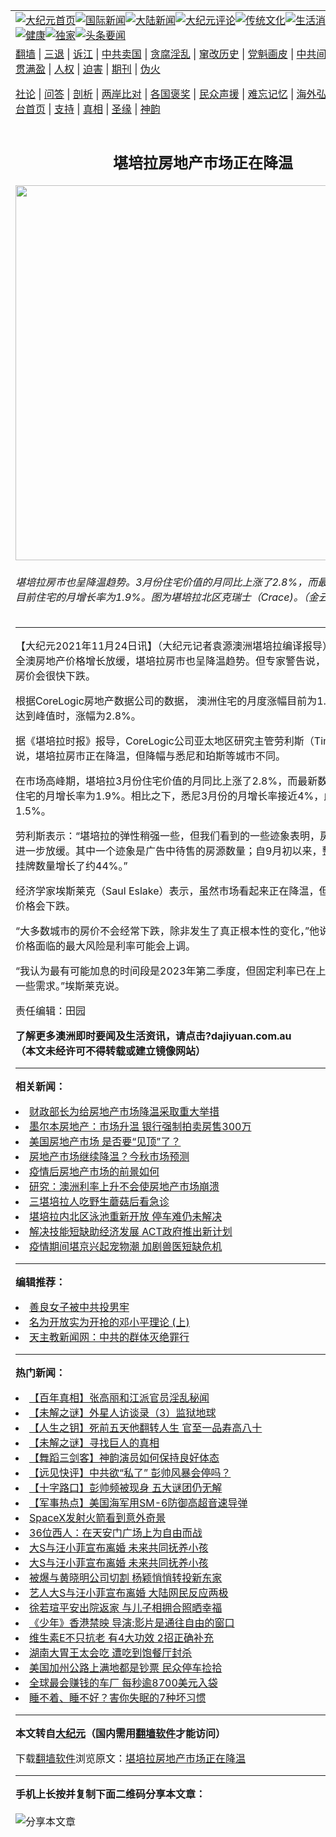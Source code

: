 <a name="1" id="1" target="_blank"></a><span id="1"></span>
<table align=center border="0"><tr><td colspan="2" VALIGN=TOP><a href="https://github.com/bejthd314/djy/blob/master/gb/nf1351518.md#1"><img src="https://raw.githubusercontent.com/bejthd314/www/master/t/djy/1.jpg" title="大纪元首页" alt="大纪元首页"></a><a href="https://github.com/bejthd314/djy/blob/master/gb/n24hr.md#1"><img src="https://raw.githubusercontent.com/bejthd314/www/master/t/djy/3.jpg" title="国际新闻" alt="国际新闻"></a><a href="https://github.com/bejthd314/djy/blob/master/gb/nsc413.md#1"><img src="https://raw.githubusercontent.com/bejthd314/www/master/t/djy/4.jpg" title="大陆新闻" alt="大陆新闻"></a><a href="https://github.com/bejthd314/djy/blob/master/gb/news392.md#1"><img src="https://raw.githubusercontent.com/bejthd314/www/master/t/djy/5.jpg" title="大纪元评论" alt="大纪元评论"></a><a href="https://github.com/bejthd314/djy/blob/master/gb/news2007.md#1"><img src="https://raw.githubusercontent.com/bejthd314/www/master/t/djy/6.jpg" title="传统文化" alt="传统文化"></a><a href="https://github.com/bejthd314/djy/blob/master/gb/news2008.md#1"><img src="https://raw.githubusercontent.com/bejthd314/www/master/t/djy/7.jpg" title="生活消费" alt="生活消费"></a><a href="https://github.com/bejthd314/djy/blob/master/gb/ncyule.md#1"><img src="https://raw.githubusercontent.com/bejthd314/www/master/t/djy/8.jpg" title="娱乐休闲" alt="娱乐休闲"></a><a href="https://github.com/bejthd314/djy/blob/master/gb/nsc1002.md#1"><img src="https://raw.githubusercontent.com/bejthd314/www/master/t/djy/9.jpg" title="健康" alt="健康"></a><a href="https://github.com/bejthd314/djy/blob/master/gb/nf6092.md#1"><img src="https://raw.githubusercontent.com/bejthd314/www/master/t/djy/10a.jpg" title="独家" alt="独家"></a><a href="https://github.com/bejthd314/djy/blob/master/gb/nf4514.md#1"><img src="https://raw.githubusercontent.com/bejthd314/www/master/t/djy/12a.jpg" title="头条要闻" alt="头条要闻"></a></td></tr>
<tr><td colspan="2" VALIGN=TOP><a target="_blank" href="https://github.com/bejthd314/www/blob/master/README.md?zsrh#1">翻墙</a> | <a target="_blank" href="https://github.com/bejthd314/djy/blob/master/gb/nf5657.md#1">三退</a> | <a target="_blank" href="https://github.com/bejthd314/djy/blob/master/gb/nf6124.md#1">诉江</a> | <a target="_blank" href="https://github.com/bejthd314/djy/blob/master/gb/nf1176117.md#1">中共卖国</a> | <a target="_blank" href="https://github.com/bejthd314/djy/blob/master/gb/nf5773.md#1">贪腐淫乱</a> | <a target="_blank" href="https://github.com/bejthd314/djy/blob/master/gb/nf1176115.md#1">窜改历史</a> | <a target="_blank" href="https://github.com/bejthd314/djy/blob/master/gb/nf1176107.md#1">党魁画皮</a> | <a target="_blank" href="https://github.com/bejthd314/djy/blob/master/gb/nf1320400.md#1">中共间谍</a> | <a target="_blank" href="https://github.com/bejthd314/djy/blob/master/gb/nf1176114.md#1">破坏传统</a> | <a target="_blank" href="https://github.com/bejthd314/ntdtv/blob/master/gb/prog447_1.md#1">恶贯满盈</a> | <a target="_blank" href="https://github.com/bejthd314/djy/blob/master/gb/ncid278.md#1">人权</a> | <a target="_blank" href="https://github.com/bejthd314/djy/blob/master/gb/nf1176111.md#1">迫害</a> | <a target="_blank" href="https://gitlab.com/szzdlab/mh-qikan/blob/master/README.md#1">期刊</a> | <a target="_blank" href="https://github.com/bejthd314/djy/blob/master/gb/nf5562.md#1">伪火</a></p><p><a target="_blank" href="https://github.com/bejthd314/djy/blob/master/gb/9p.md#1">社论</a> | <a target="_blank" href="https://github.com/bejthd314/djy/blob/master/gb/nf4378.md#1">问答</a> | <a target="_blank" href="https://github.com/bejthd314/djy/blob/master/gb/nf5792.md#1">剖析</a> | <a target="_blank" href="https://github.com/bejthd314/djy/blob/master/gb/nf5735.md#1">两岸比对</a> | <a target="_blank" href="https://github.com/bejthd314/djy/blob/master/gb/nf6119.md#1">各国褒奖</a> | <a target="_blank" href="https://github.com/bejthd314/djy/blob/master/gb/nf6120.md#1">民众声援</a> | <a target="_blank" href="https://github.com/bejthd314/djy/blob/master/gb/nf1188594.md#1">难忘记忆</a> | <a target="_blank" href="https://github.com/bejthd314/djy/blob/master/gb/nf3180.md#1">海外弘传</a> | <a target="_blank" href="https://github.com/bejthd314/djy/blob/master/gb/nf5410.md#1">万人上访</a> | <a target="_blank" href="https://github.com/bejthd314/www/blob/master/README.md?zsrh#1">平台首页</a> | <a target="_blank" href="https://github.com/bejthd314/djy/blob/master/gb/nf4386.md#1">支持</a> | <a target="_blank" href="https://github.com/bejthd314/djy/blob/master/gb/nf4389.md#1">真相</a> | <a target="_blank" href="https://github.com/bejthd314/djy/blob/master/gb/nf5790.md#1">圣缘</a> | <a target="_blank" href="https://github.com/bejthd314/djy/blob/master/gb/nf4786.md#1">神韵</a></td></tr>
<tr><td VALIGN=TOP width="626"><h2 align=center>堪培拉房地产市场正在降温</h2>
<img width="600" src="https://i.epochtimes.com/assets/uploads/2021/11/id13394321-IMG_4823-600x400.jpg" />
<h6>堪培拉房市也呈降温趋势。3月份住宅价值的月同比上涨了2.8%，而最新数据显示，目前住宅的月增长率为1.9%。图为堪培拉北区克瑞士（Crace)。（金云／大纪元）
</h6>
<hr>
<p>【大纪元2021年11月24日讯】（大纪元记者袁源<ahref="https://github.com/bejthd314/djy/blob/master/gb/tag/%E6%BE%B3%E6%B4%B2.md#1">澳洲</a><ahref="https://github.com/bejthd314/djy/blob/master/gb/tag/%E5%A0%AA%E5%9F%B9%E6%8B%89.md#1">堪培拉</a>编译报导）数据显示，全澳房地产价格增长放缓，堪培拉房市也呈降温趋势。但专家警告说，<ahref="https://github.com/bejthd314/djy/blob/master/gb/tag/%E4%B9%B0%E5%AE%B6.md#1">买家</a>不应预计<ahref="https://github.com/bejthd314/djy/blob/master/gb/tag/%E6%88%BF%E4%BB%B7.md#1">房价</a>会很快下跌。</p>
<p>根据CoreLogic房地产数据公司的数据， <ahref="https://github.com/bejthd314/djy/blob/master/gb/tag/%E6%BE%B3%E6%B4%B2.md#1">澳洲</a>住宅的月度涨幅目前为1.5%，而3月份达到峰值时，涨幅为2.8%。</p>
<p>据《<ahref="https://github.com/bejthd314/djy/blob/master/gb/tag/%E5%A0%AA%E5%9F%B9%E6%8B%89.md#1">堪培拉</a>时报》报导，CoreLogic公司亚太地区研究主管劳利斯（Tim Lawless）说，堪培拉房市正在降温，但降幅与悉尼和珀斯等城市不同。</p>
<p>在市场高峰期，堪培拉3月份住宅价值的月同比上涨了2.8%，而最新数据显示，目前住宅的月增长率为1.9%。相比之下，悉尼3月份的月增长率接近4%，此后降至1.5%。</p>
<p>劳利斯表示：“堪培拉的弹性稍强一些，但我们看到的一些迹象表明，房市情况可能会进一步放缓。其中一个迹象是广告中待售的房源数量；自9月初以来，整个堪培拉的挂牌数量增长了约44%。”</p>
<p>经济学家埃斯莱克（Saul Eslake）表示，虽然市场看起来正在降温，但这并不意味着价格会下跌。</p>
<p>“大多数城市的<ahref="https://github.com/bejthd314/djy/blob/master/gb/tag/%E6%88%BF%E4%BB%B7.md#1">房价</a>不会经常下跌，除非发生了真正根本性的变化，”他说，目前房地产价格面临的最大风险是利率可能会上调。</p>
<p>“我认为最有可能加息的时间段是2023年第二季度，但固定利率已在上升，这将抑制一些需求。”埃斯莱克说。</p>
<p>责任编辑：田园</p>
<p><strong>了解更多<ahref="https://github.com/bejthd314/djy/blob/master/gb/tag/%e6%be%b3%e6%b4%b2.md#1">澳洲</a>即时要闻及生活资讯，请点击?<ahref="http://dajiyuan.com.au/">dajiyuan.com.au</a></strong><br />
<strong>（本文未经许可不得转载或建立镜像网站）</strong></p>

<hr>


<strong>相关新闻：</strong>
<li><a href="https://github.com/bejthd314/djy/blob/master/gb/20/11/24/n12572934.md#1">财政部长为给房地产市场降温采取重大举措</a></li>
<li><a href="https://github.com/bejthd314/djy/blob/master/gb/20/12/15/n12621063.md#1">墨尔本房地产：市场升温 银行强制拍卖房售300万</a></li>
<li><a href="https://github.com/bejthd314/djy/blob/master/gb/21/8/16/n13165736.md#1">美国房地产市场 是否要“见顶”了？</a></li>
<li><a href="https://github.com/bejthd314/djy/blob/master/gb/21/9/1/n13201928.md#1">房地产市场继续降温？今秋市场预测</a></li>
<li><a href="https://github.com/bejthd314/djy/blob/master/gb/21/9/6/n13214475.md#1">疫情后房地产市场的前景如何</a></li>
<li><a href="https://github.com/bejthd314/djy/blob/master/gb/21/11/16/n13378613.md#1">研究：澳洲利率上升不会使房地产市场崩溃</a></li>
<li><a href="https://github.com/bejthd314/djy/blob/master/gb/21/11/23/n13394243.md#1">三堪培拉人吃野生蘑菇后看急诊</a></li>
<li><a href="https://github.com/bejthd314/djy/blob/master/gb/21/11/22/n13391881.md#1">堪培拉内北区泳池重新开放 停车难仍未解决</a></li>
<li><a href="https://github.com/bejthd314/djy/blob/master/gb/21/11/23/n13393075.md#1">解决技能短缺助经济发展 ACT政府推出新计划</a></li>
<li><a href="https://github.com/bejthd314/djy/blob/master/gb/21/11/23/n13393073.md#1">疫情期间堪京兴起宠物潮 加剧兽医短缺危机</a></li>
<hr>


<strong>编辑推荐：</strong>
<li><a href="https://github.com/upjkzu3674/djy/blob/master/gb/13/9/29/n3974789.md?dfh#1" target="_blank">善良女子被中共投男牢</a></li><li><a href="https://github.com/tsiac2612/djy/blob/master/gb/18/2/28/n10179177.md#1" target="_blank">名为开放实为开抢的邓小平理论 (上)</a></li><li><a href="https://github.com/tsiac2612/djy/blob/master/gb/19/4/6/n11167851.md#1" target="_blank">天主教新闻网：中共的群体灭绝罪行</a></li>
<hr>

<strong>热门新闻：</strong>
<li><a href="https://github.com/bejthd314/djy/blob/master/gb/21/11/16/n13379941.md#1">【百年真相】张高丽和江派官员淫乱秘闻</a></li>
<li><a href="https://github.com/bejthd314/djy/blob/master/gb/21/11/19/n13386805.md#1">【未解之谜】外星人访谈录（3）监狱地球</a></li>
<li><a href="https://github.com/bejthd314/djy/blob/master/gb/21/11/15/n13376505.md#1">【人生之钥】死前五天他翻转人生 官至一品寿高八十</a></li>
<li><a href="https://github.com/bejthd314/djy/blob/master/gb/21/11/18/n13384403.md#1">【未解之谜】寻找巨人的真相</a></li>
<li><a href="https://github.com/bejthd314/djy/blob/master/gb/21/11/20/n13388351.md#1">【舞蹈三剑客】神韵演员如何保持良好体态</a></li>
<li><a href="https://github.com/bejthd314/djy/blob/master/gb/21/11/22/n13392025.md#1">【远见快评】中共欲“私了” 彭帅风暴会停吗？</a></li>
<li><a href="https://github.com/bejthd314/djy/blob/master/gb/21/11/23/n13393370.md#1">【十字路口】彭帅频被现身 五大谜团仍无解</a></li>
<li><a href="https://github.com/bejthd314/djy/blob/master/gb/21/11/23/n13392531.md#1">【军事热点】美国海军用SM-6防御高超音速导弹</a></li>
<li><a href="https://github.com/bejthd314/djy/blob/master/gb/21/11/22/n13389935.md#1">SpaceX发射火箭看到意外奇景</a></li>
<li><a href="https://github.com/bejthd314/djy/blob/master/gb/21/11/22/n13390029.md#1">36位西人：在天安门广场上为自由而战</a></li>
<li><a href="https://github.com/bejthd314/djy/blob/master/gb/21/11/22/n13390513.md#1">大S与汪小菲宣布离婚 未来共同抚养小孩</a></li>
<li><a href="https://github.com/bejthd314/djy/blob/master/gb/21/11/22/n13390513.md#1">大S与汪小菲宣布离婚 未来共同抚养小孩</a></li>
<li><a href="https://github.com/bejthd314/djy/blob/master/gb/21/11/21/n13389659.md#1">被爆与黄晓明公司切割 杨颖悄悄转投新东家</a></li>
<li><a href="https://github.com/bejthd314/djy/blob/master/gb/21/11/22/n13391890.md#1">艺人大S与汪小菲宣布离婚 大陆网民反应两极</a></li>
<li><a href="https://github.com/bejthd314/djy/blob/master/gb/21/11/21/n13388773.md#1">徐若瑄平安出院返家 与儿子相拥合照晒幸福</a></li>
<li><a href="https://github.com/bejthd314/djy/blob/master/gb/21/11/21/n13389860.md#1">《少年》香港禁映 导演:影片是通往自由的窗口</a></li>
<li><a href="https://github.com/bejthd314/djy/blob/master/gb/21/11/22/n13391647.md#1">维生素E不只抗老 有4大功效 2招正确补充</a></li>
<li><a href="https://github.com/bejthd314/djy/blob/master/gb/21/11/21/n13388685.md#1">湖南大胃王太会吃 遭吃到饱餐厅封杀</a></li>
<li><a href="https://github.com/bejthd314/djy/blob/master/gb/21/11/21/n13388603.md#1">美国加州公路上满地都是钞票 民众停车捡拾</a></li>
<li><a href="https://github.com/bejthd314/djy/blob/master/gb/21/11/22/n13390335.md#1">全球最会赚钱的车厂 每秒逾8700美元入袋</a></li>
<li><a href="https://github.com/bejthd314/djy/blob/master/gb/21/11/22/n13391667.md#1">睡不着、睡不好？害你失眠的7种坏习惯</a></li>
<hr>

<strong>本文转自<a href="https://www.epochtimes.com">大纪元</a>（国内需用<a href="https://github.com/bejthd314/www/blob/master/README.md#8">翻墙软件</a>才能访问）</strong><p>下载<a href="https://github.com/bejthd314/www/blob/master/README.md#8">翻墙软件</a>浏览原文：<a href="https://www.epochtimes.com/gb/21/11/23/n13394244.htm">堪培拉房地产市场正在降温</a></p><hr>

<strong>手机上长按并复制下面二维码分享本文章：</strong><br><br><img src="https://chart.apis.google.com/chart?cht=qr&chs=240x240&choe=UTF-8&chld=M|2&chl=https://github.com/bejthd314/djy/blob/master/gb/21/11/23/n13394244.md%231" title="分享本文章"></td><td VALIGN=TOP><a href="https://github.com/bejthd314/djy/blob/master/gb/16/1/21/n4622075.md?dfh#1" target="_blank"><img src="https://raw.githubusercontent.com/bejthd314/djy/master/gb/300/wei-f1.jpg" title="中共的伪火骗局"  alt="中共的伪火骗局"></a><br><a href="https://github.com/bejthd314/www/blob/master/README.md?dfh#9" target="_blank"><img src="https://raw.githubusercontent.com/bejthd314/djy/master/gb/300/yong-h.jpg" title="永恒的见证"  alt="永恒的见证"></a><br><a href="https://github.com/bejthd314/djy/blob/master/gb/13/9/29/n3974789.md?dfh#1" target="_blank"><img src="https://raw.githubusercontent.com/bejthd314/djy/master/gb/300/shang-lnz.jpg" title="善良女子被中共投男牢"  alt="善良女子被中共投男牢"></a><br><a href="https://github.com/bejthd314/djy/blob/master/gb/16/3/16/n4663449.md?dfh#1" target="_blank"><img src="https://raw.githubusercontent.com/bejthd314/djy/master/gb/300/huo-z3.jpg" title="警卫目击活摘器官"  alt="警卫目击活摘器官"></a><br><a href="https://github.com/bejthd314/djy/blob/master/gb/16/8/7/n8177641.md?dfh#1" target="_blank"><img src="https://raw.githubusercontent.com/bejthd314/djy/master/gb/300/huo-z4.jpg" title="证人描述活摘恐怖"  alt="证人描述活摘恐怖"></a><br><a href="https://github.com/bejthd314/djy/blob/master/gb/10/4/19/n2881569.md?dfh#1" target="_blank"><img src="https://raw.githubusercontent.com/bejthd314/djy/master/gb/300/huo-z1.jpg" title="揭开活摘器官黑幕"  alt="揭开活摘器官黑幕"></a><br><a href="https://github.com/bejthd314/djy/blob/master/gb/10/11/7/n3077476.md?dfh#1" target="_blank"><img src="https://raw.githubusercontent.com/bejthd314/djy/master/gb/300/ma-ks.jpg" title="马克思的成魔之路"  alt="马克思的成魔之路"></a><br><a href="https://github.com/bejthd314/djy/blob/master/gb/14/6/9/n4173977.md?dfh#1" target="_blank"><img src="https://raw.githubusercontent.com/bejthd314/djy/master/gb/300/chang-zs.jpg" title="藏字石 蕴天机"  alt="藏字石 蕴天机"></a><br><a href="https://github.com/bejthd314/djy/blob/master/gb/18/5/10/n10381511.md?dfh#1" target="_blank"><img src="https://raw.githubusercontent.com/bejthd314/djy/master/gb/300/st1.jpg" title="关注三亿人三退"  alt="关注三亿人三退"></a><br><a href="https://github.com/bejthd314/djy/blob/master/gb/18/3/21/n10237682.md?dfh#1" target="_blank"><img src="https://raw.githubusercontent.com/bejthd314/djy/master/gb/300/jie-t.jpg" title="解体中共复兴中华"  alt="解体中共复兴中华"></a><br><a href="https://github.com/bejthd314/djy/blob/master/gb/9/2/9/n2422991.md?dfh#1" target="_blank"><img src="https://raw.githubusercontent.com/bejthd314/djy/master/gb/300/gao-zs.jpg" title="中共迫害良心律师"  alt="中共迫害良心律师"></a><br><a href="https://github.com/bejthd314/djy/blob/master/gb/18/12/9/n10900044.md?dfh#1" target="_blank"><img src="https://raw.githubusercontent.com/bejthd314/djy/master/gb/300/sj1.jpg" title="三百多万人举报江泽民"  alt="三百多万人举报江泽民"></a><br><a href="https://github.com/bejthd314/djy/blob/master/gb/18/8/28/n10672014.md?dfh#1" target="_blank"><img src="https://raw.githubusercontent.com/bejthd314/djy/master/gb/300/sj2.jpg" title="这些官员为何起诉江泽民"  alt="这些官员为何起诉江泽民"></a><br><a href="https://github.com/bejthd314/djy/blob/master/gb/8/12/18/n2367165.md?dfh#1" target="_blank"><img src="https://raw.githubusercontent.com/bejthd314/djy/master/gb/300/liangan.jpg" title="海峡两岸的强烈对比"  alt="海峡两岸的强烈对比"></a><br><a href="https://github.com/bejthd314/djy/blob/master/gb/15/12/10/n4593139.md?dfh#1" target="_blank"><img src="https://raw.githubusercontent.com/bejthd314/djy/master/gb/300/jia-ndzl.jpg" title="加拿大总理的贺信"  alt="加拿大总理的贺信"></a><br><a href="https://github.com/bejthd314/djy/blob/master/gb/11/6/17/n3289382.md?dfh#1" target="_blank"><img src="https://raw.githubusercontent.com/bejthd314/djy/master/gb/300/xiao-wd.jpg" title="探寻真相兼听则明"  alt="探寻真相兼听则明"></a><br><a href="https://github.com/bejthd314/djy/blob/master/gb/18/10/27/n10812623.md?dfh#1" target="_blank"><img src="https://raw.githubusercontent.com/bejthd314/djy/master/gb/300/yindu.jpg" title="印度媒体报道东方"  alt="印度媒体报道东方"></a><br><a href="https://github.com/bejthd314/djy/blob/master/gb/18/6/9/n10469652.md?dfh#1" target="_blank"><img src="https://raw.githubusercontent.com/bejthd314/djy/master/gb/300/xie-j.jpg" title="不一样的海外校园"  alt="不一样的海外校园"></a><br><a href="https://github.com/bejthd314/djy/blob/master/gb/7/4/5/n1669415.md?dfh#1" target="_blank"><img src="https://raw.githubusercontent.com/bejthd314/djy/master/gb/300/li-up.jpg" title="从大师到徒弟的传奇"  alt="从大师到徒弟的传奇"></a><br><a href="https://github.com/bejthd314/djy/blob/master/gb/17/5/26/n9191512.md?dfh#1" target="_blank"><img src="https://raw.githubusercontent.com/bejthd314/djy/master/gb/300/zfl2.jpg" title="亿万人与东方一本奇书"  alt="亿万人与东方一本奇书"></a><br><a href="https://github.com/bejthd314/djy/blob/master/gb/13/11/27/n4020290.md?dfh#1" target="_blank"><img src="https://raw.githubusercontent.com/bejthd314/djy/master/gb/300/zhen-h.jpg" title="大陆见不到的震撼场面"  alt="大陆见不到的震撼场面"></a><br><a href="https://github.com/bejthd314/djy/blob/master/gb/15/7/17/n4482910.md?dfh#1" target="_blank"><img src="https://raw.githubusercontent.com/bejthd314/djy/master/gb/300/dalu-sk.jpg" title="人心向善 大陆当初盛况"  alt="人心向善 大陆当初盛况"></a><br><a href="https://github.com/bejthd314/djy/blob/master/gb/19/1/5/n10955468.md?dfh#1" target="_blank"><img src="https://raw.githubusercontent.com/bejthd314/djy/master/gb/300/zfl1.jpg" title="追寻真理 这书讲什么"  alt="追寻真理 这书讲什么"></a><br><a href="https://github.com/bejthd314/www/blob/master/README.md?dfh#1" target="_blank"><img src="https://raw.githubusercontent.com/bejthd314/djy/master/gb/300/fq1.jpg" title="下载免费翻墙软件"  alt="下载免费翻墙软件"></a><br></td></tr></table>
